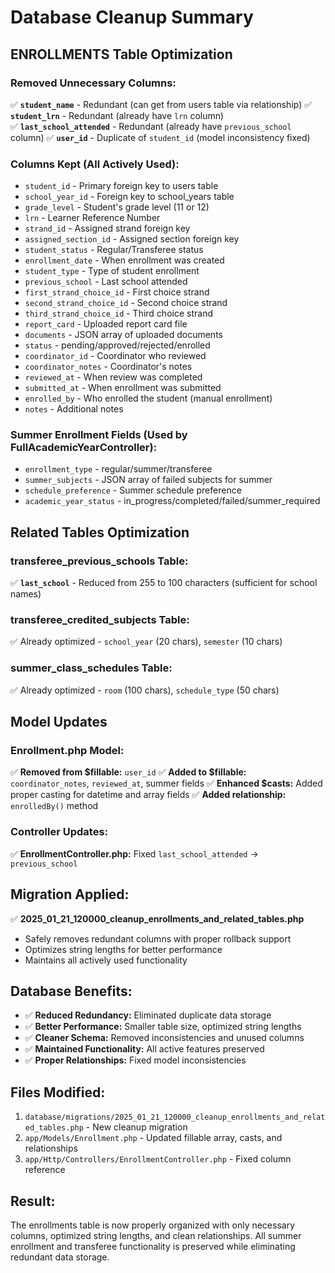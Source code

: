# Database Cleanup Summary

## **ENROLLMENTS Table Optimization**

### **Removed Unnecessary Columns:**
✅ **`student_name`** - Redundant (can get from users table via relationship)
✅ **`student_lrn`** - Redundant (already have `lrn` column)  
✅ **`last_school_attended`** - Redundant (already have `previous_school` column)
✅ **`user_id`** - Duplicate of `student_id` (model inconsistency fixed)

### **Columns Kept (All Actively Used):**
- `student_id` - Primary foreign key to users table
- `school_year_id` - Foreign key to school_years table
- `grade_level` - Student's grade level (11 or 12)
- `lrn` - Learner Reference Number
- `strand_id` - Assigned strand foreign key
- `assigned_section_id` - Assigned section foreign key
- `student_status` - Regular/Transferee status
- `enrollment_date` - When enrollment was created
- `student_type` - Type of student enrollment
- `previous_school` - Last school attended
- `first_strand_choice_id` - First choice strand
- `second_strand_choice_id` - Second choice strand
- `third_strand_choice_id` - Third choice strand
- `report_card` - Uploaded report card file
- `documents` - JSON array of uploaded documents
- `status` - pending/approved/rejected/enrolled
- `coordinator_id` - Coordinator who reviewed
- `coordinator_notes` - Coordinator's notes
- `reviewed_at` - When review was completed
- `submitted_at` - When enrollment was submitted
- `enrolled_by` - Who enrolled the student (manual enrollment)
- `notes` - Additional notes

### **Summer Enrollment Fields (Used by FullAcademicYearController):**
- `enrollment_type` - regular/summer/transferee
- `summer_subjects` - JSON array of failed subjects for summer
- `schedule_preference` - Summer schedule preference
- `academic_year_status` - in_progress/completed/failed/summer_required

## **Related Tables Optimization**

### **transferee_previous_schools Table:**
✅ **`last_school`** - Reduced from 255 to 100 characters (sufficient for school names)

### **transferee_credited_subjects Table:**
✅ Already optimized - `school_year` (20 chars), `semester` (10 chars)

### **summer_class_schedules Table:**
✅ Already optimized - `room` (100 chars), `schedule_type` (50 chars)

## **Model Updates**

### **Enrollment.php Model:**
✅ **Removed from $fillable:** `user_id`
✅ **Added to $fillable:** `coordinator_notes`, `reviewed_at`, summer fields
✅ **Enhanced $casts:** Added proper casting for datetime and array fields
✅ **Added relationship:** `enrolledBy()` method

### **Controller Updates:**
✅ **EnrollmentController.php:** Fixed `last_school_attended` → `previous_school`

## **Migration Applied:**
✅ **2025_01_21_120000_cleanup_enrollments_and_related_tables.php**
- Safely removes redundant columns with proper rollback support
- Optimizes string lengths for better performance
- Maintains all actively used functionality

## **Database Benefits:**
- ✅ **Reduced Redundancy:** Eliminated duplicate data storage
- ✅ **Better Performance:** Smaller table size, optimized string lengths
- ✅ **Cleaner Schema:** Removed inconsistencies and unused columns
- ✅ **Maintained Functionality:** All active features preserved
- ✅ **Proper Relationships:** Fixed model inconsistencies

## **Files Modified:**
1. `database/migrations/2025_01_21_120000_cleanup_enrollments_and_related_tables.php` - New cleanup migration
2. `app/Models/Enrollment.php` - Updated fillable array, casts, and relationships
3. `app/Http/Controllers/EnrollmentController.php` - Fixed column reference

## **Result:**
The enrollments table is now properly organized with only necessary columns, optimized string lengths, and clean relationships. All summer enrollment and transferee functionality is preserved while eliminating redundant data storage.
